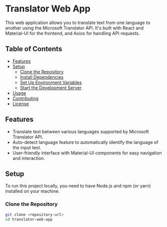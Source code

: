 # Translator Web App

This web application allows you to translate text from one language to another using the Microsoft Translator API. It's built with React and Material-UI for the frontend, and Axios for handling API requests.

## Table of Contents

- [Features](#features)
- [Setup](#setup)
  - [Clone the Repository](#clone-the-repository)
  - [Install Dependencies](#install-dependencies)
  - [Set Up Environment Variables](#set-up-environment-variables)
  - [Start the Development Server](#start-the-development-server)
- [Usage](#usage)
- [Contributing](#contributing)
- [License](#license)

## Features

- Translate text between various languages supported by Microsoft Translator API.
- Auto-detect language feature to automatically identify the language of the input text.
- User-friendly interface with Material-UI components for easy navigation and interaction.

## Setup

To run this project locally, you need to have Node.js and npm (or yarn) installed on your machine.

### Clone the Repository

```bash
git clone <repository-url>
cd translator-web-app

